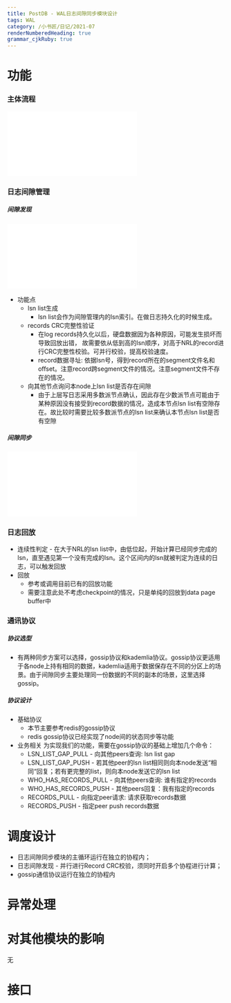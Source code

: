 ```yaml
---
title: PostDB - WAL日志间隙同步模块设计
tags: WAL 
category: /小书匠/日记/2021-07
renderNumberedHeading: true
grammar_cjkRuby: true
---
```



# 功能
### 主体流程

![绘图](./attachments/1626062931440.drawio.html)


### 日志间隙管理
##### 间隙发现

![绘图](./attachments/1626064228154.drawio.html)

- 功能点
	- lsn list生成
		- lsn list会作为间隙管理内的lsn索引。在做日志持久化的时候生成。
	- records CRC完整性验证
	    - 在log records持久化以后，硬盘数据因为各种原因，可能发生损坏而导致回放出错， 故需要依从低到高的lsn顺序，对高于NRL的record进行CRC完整性校验。可并行校验，提高校验速度。
	    - record数据寻址: 依据lsn号，得到record所在的segment文件名和offset。注意record跨segment文件的情况。注意segment文件不存在的情况。
	- 向其他节点询问本node上lsn list是否存在间隙
		- 由于上层写日志采用多数派节点确认，因此存在少数派节点可能由于某种原因没有接受到record数据的情况，造成本节点lsn list有空隙存在。故比较时需要比较多数派节点的lsn list来确认本节点lsn list是否有空隙


##### 间隙同步

![绘图](./attachments/1626068651977.drawio.html)



### 日志回放
- 连续性判定 - 在大于NRL的lsn list中，由低位起，开始计算已经同步完成的lsn，直至遇见第一个没有完成的lsn。这个区间内的lsn就被判定为连续的日志，可以触发回放
- 回放
	- 参考或调用目前已有的回放功能
	- 需要注意此处不考虑checkpoint的情况，只是单纯的回放到data page buffer中

### 通讯协议
##### 协议选型
- 有两种同步方案可以选择，gossip协议和kademlia协议。gossip协议更适用于各node上持有相同的数据，kademlia适用于数据保存在不同的分区上的场景。由于间隙同步主要处理同一份数据的不同的副本的场景，这里选择gossip。

##### 协议设计
- 基础协议
	- 本节主要参考redis的gossip协议
	- redis gossip协议已经实现了node间的状态同步等功能
- 业务相关
	为实现我们的功能，需要在gossip协议的基础上增加几个命令：
	- LSN_LIST_GAP_PULL - 向其他peers查询: lsn list gap
	- LSN_LIST_GAP_PUSH - 若其他peer的lsn list相同则向本node发送“相同“回复；若有更完整的list，则向本node发送它的lsn list
	- WHO_HAS_RECORDS_PULL - 向其他peers查询: 谁有指定的records
	- WHO_HAS_RECORDS_PUSH - 其他peers回复：我有指定的records
	- RECORDS_PULL - 向指定peer请求: 请求获取records数据
	- RECORDS_PUSH - 指定peer push records数据


# 调度设计
- 日志间隙同步模块的主循环运行在独立的协程内；
- 日志间隙发现 - 并行进行Record CRC校验，须同时开启多个协程进行计算；
- gossip通信协议运行在独立的协程内

# 异常处理


# 对其他模块的影响
无

# 接口


